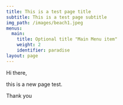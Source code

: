 ```yaml
---
title: This is a test page title
subtitle: This is a test page subtitle
img_path: /images/beach1.jpeg
menus:
  main:
    title: Optional title "Main Menu item"
    weight: 2
    identifier: paradise
layout: page
---
```

Hi there,

 this is a new page test. 

Thank you